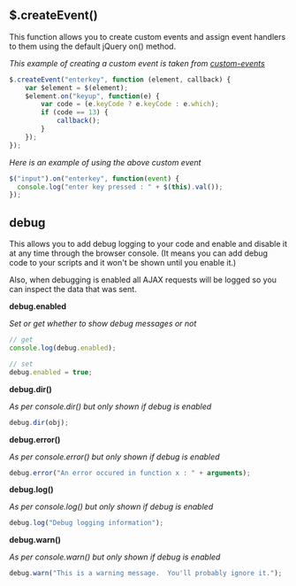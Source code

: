 $.createEvent()
-
This function allows you to create custom events and assign event handlers to them using the default jQuery on() method.

*This example of creating a custom event is taken from [custom-events](custom-events.js)*
```JavaScript
$.createEvent("enterkey", function (element, callback) {
    var $element = $(element);
    $element.on("keyup", function(e) {
        var code = (e.keyCode ? e.keyCode : e.which);
        if (code == 13) {
            callback();
        }
    });    
});
```
*Here is an example of using the above custom event*
```JavaScript
$("input").on("enterkey", function(event) {
  console.log("enter key pressed : " + $(this).val());
});
```

debug
-
This allows you to add debug logging to your code and enable and disable it at any time through the browser console.  (It means you can add debug code to your scripts and it won't be shown until you enable it.)

Also, when debugging is enabled all AJAX requests will be logged so you can inspect the data that was sent.

**debug.enabled**

*Set or get whether to show debug messages or not*
```JavaScript
// get
console.log(debug.enabled);

// set
debug.enabled = true;
```
**debug.dir()**

*As per console.dir() but only shown if debug is enabled*
```JavaScript
debug.dir(obj);
```
**debug.error()**

*As per console.error() but only shown if debug is enabled*
```JavaScript
debug.error("An error occured in function x : " + arguments);
```
**debug.log()**

*As per console.log() but only shown if debug is enabled*
```JavaScript
debug.log("Debug logging information");
```
**debug.warn()**

*As per console.warn() but only shown if debug is enabled*
```JavaScript
debug.warn("This is a warning message.  You'll probably ignore it.");
```
